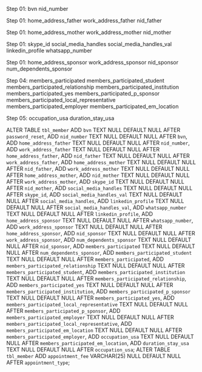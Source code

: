 Step 01:
bvn
nid_number

Step 01:
home_address_father
work_address_father
nid_father

Step 01:
home_address_mother
work_address_mother
nid_mother

Step 01:
skype_id
social_media_handles
social_media_handles_val
linkedin_profile
whatsapp_number

Step 01:
home_address_sponsor
work_address_sponsor
nid_sponsor
num_dependents_sponsor

Step 04:
members_participated
members_participated_student
members_participated_relationship
members_participated_institution
members_participated_yes
members_participated_p_sponsor
members_participated_local_representative
members_participated_employer
members_participated_em_location

Step 05:
occupation_usa
duration_stay_usa

ALTER TABLE `tbl_member` ADD `bvn` TEXT NULL DEFAULT NULL AFTER `password_reset`, ADD `nid_number` TEXT NULL DEFAULT NULL AFTER `bvn`, ADD `home_address_father` TEXT NULL DEFAULT NULL AFTER `nid_number`, ADD `work_address_father` TEXT NULL DEFAULT NULL AFTER `home_address_father`, ADD `nid_father` TEXT NULL DEFAULT NULL AFTER `work_address_father`, ADD `home_address_mother` TEXT NULL DEFAULT NULL AFTER `nid_father`, ADD `work_address_mother` TEXT NULL DEFAULT NULL AFTER `home_address_mother`, ADD `nid_mother` TEXT NULL DEFAULT NULL AFTER `work_address_mother`, ADD `skype_id` TEXT NULL DEFAULT NULL AFTER `nid_mother`, ADD `social_media_handles` TEXT NULL DEFAULT NULL AFTER `skype_id`, ADD `social_media_handles_val` TEXT NULL DEFAULT NULL AFTER `social_media_handles`, ADD `linkedin_profile` TEXT NULL DEFAULT NULL AFTER `social_media_handles_val`, ADD `whatsapp_number` TEXT NULL DEFAULT NULL AFTER `linkedin_profile`, ADD `home_address_sponsor` TEXT NULL DEFAULT NULL AFTER `whatsapp_number`, ADD `work_address_sponsor` TEXT NULL DEFAULT NULL AFTER `home_address_sponsor`, ADD `nid_sponsor` TEXT NULL DEFAULT NULL AFTER `work_address_sponsor`, ADD `num_dependents_sponsor` TEXT NULL DEFAULT NULL AFTER `nid_sponsor`, ADD `members_participated` TEXT NULL DEFAULT NULL AFTER `num_dependents_sponsor`, ADD `members_participated_student` TEXT NULL DEFAULT NULL AFTER `members_participated`, ADD `members_participated_relationship` TEXT NULL DEFAULT NULL AFTER `members_participated_student`, ADD `members_participated_institution` TEXT NULL DEFAULT NULL AFTER `members_participated_relationship`, ADD `members_participated_yes` TEXT NULL DEFAULT NULL AFTER `members_participated_institution`, ADD `members_participated_p_sponsor` TEXT NULL DEFAULT NULL AFTER `members_participated_yes`, ADD `members_participated_local_representative` TEXT NULL DEFAULT NULL AFTER `members_participated_p_sponsor`, ADD `members_participated_employer` TEXT NULL DEFAULT NULL AFTER `members_participated_local_representative`, ADD `members_participated_em_location` TEXT NULL DEFAULT NULL AFTER `members_participated_employer`, ADD `occupation_usa` TEXT NULL DEFAULT NULL AFTER `members_participated_em_location`, ADD `duration_stay_usa` TEXT NULL DEFAULT NULL AFTER `occupation_usa`;
ALTER TABLE `tbl_member` ADD `appointment_fee` VARCHAR(25) NULL DEFAULT NULL AFTER `appointment_type`;
